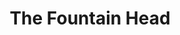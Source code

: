 ---
title: "The Fountain Head"
bookCover: "/assets/book-covers/the-fountain-head.jpg"
slug: "the-fountain-head"
bookAuthor: "Ayn Rand"
rating: 9
done: false
tags: []
summary: false
detailedNotes: false
amazonLink: ""
amazonAffiliateLink: ""
---